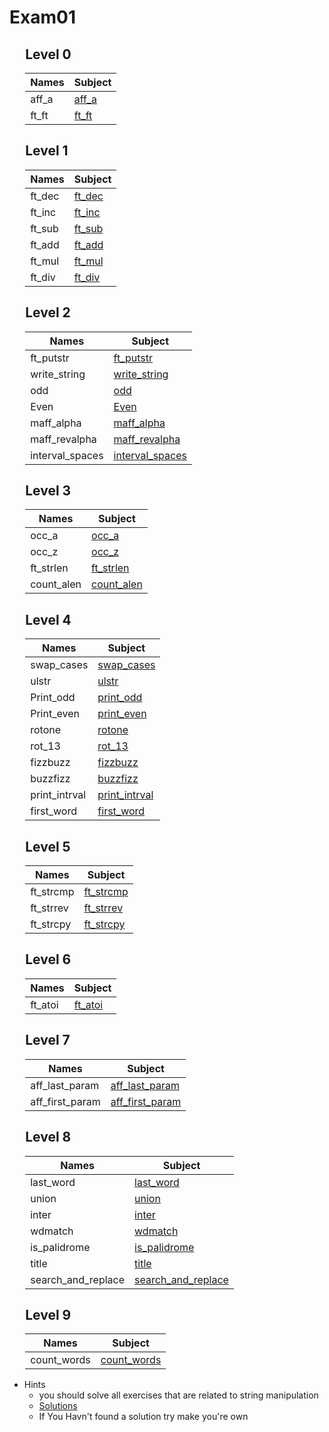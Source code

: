 # Exam01

<div style="margin-left: auto;
            margin-right: auto;
            width: 90%">

## Level 0
| Names | Subject |
| --- | --- |
| aff_a    | [aff_a](./Subjects/Level0/aff_a.subject.txt)    |
| ft_ft    | [ft_ft](./Subjects/Level0/ft_ft.subject.txt)    |

## Level 1
| Names | Subject |
| --- | --- |
| ft_dec    | [ft_dec](./Subjects/Level1/ft_dec.subject.txt)    |
| ft_inc    | [ft_inc](./Subjects/Level1/ft_inc.subject.txt)     |
| ft_sub    | [ft_sub](./Subjects/Level1/ft_sub.subject.txt)     |
| ft_add    | [ft_add](./Subjects/Level1/ft_add.subject.txt)     |
| ft_mul    | [ft_mul](./Subjects/Level1/ft_mul.subject.txt)     |
| ft_div    | [ft_div](./Subjects/Level1/ft_div.subject.txt)     |

## Level 2
| Names | Subject |
| --- | --- |
| ft_putstr | [ft_putstr](./Subjects/Level2/ft_putstr.subject.txt)     |
| write_string | [write_string](./Subjects/Level2/write_string.subject.txt)     |
| odd       | [odd](./Subjects/Level2/odd.subject.txt)     |
| Even      | [Even](./Subjects/Level2/even.subject.txt)     |
| maff_alpha| [maff_alpha](./Subjects/Level2/maff_alpha.subject.txt)     |
| maff_revalpha| [maff_revalpha](./Subjects/Level2/maff_revalpha.subject.txt)     |
| interval_spaces| [interval_spaces](./Subjects/Level2/interval_spaces.subject.txt)   |

## Level 3
| Names | Subject |
| --- | --- |
| occ_a     | [occ_a](./Subjects/Level3/occ_a.subject.txt)     |
| occ_z     | [occ_z](./Subjects/Level3/occ_z.subject.txt)     |
| ft_strlen | [ft_strlen](./Subjects/Level3/ft_strlen.subject.txt) |
| count_alen     | [count_alen](./Subjects/Level3/count_alen.subject.txt)     |

## Level 4
| Names | Subject |
| --- | --- |
| swap_cases| [swap_cases](./Subjects/Level4/swap_cases.subject.txt)     |
| ulstr     | [ulstr](./Subjects/Level4/ulstr.subject.txt)     |
| Print_odd | [print_odd](./Subjects/Level4/print_odd.subject.txt) |
| Print_even| [print_even](./Subjects/Level4/print_even.subject.txt)     |
| rotone    | [rotone](./Subjects/Level4/rotone.subject.txt)     |
| rot_13    | [rot_13](./Subjects/Level4/rot_13.subject.txt)     |
| fizzbuzz  | [fizzbuzz](./Subjects/Level4/fizzbuzz.subject.txt)     |
| buzzfizz  | [buzzfizz](./Subjects/Level4/buzzfizz.subject.txt)     |
| print_intrval| [print_intrval](./Subjects/Level4/print_intrval.subject.txt)     |
| first_word  | [first_word](./Subjects/Level4/first_word.subject.txt)     |

## Level 5
| Names | Subject |
| --- | --- |
| ft_strcmp | [ft_strcmp](./Subjects/Level5/ft_strcmp.subject.txt)     |
| ft_strrev | [ft_strrev](./Subjects/Level5/ft_strrev.subject.txt)     |
| ft_strcpy | [ft_strcpy](./Subjects/Level5/ft_strcpy.subject.txt)     |

## Level 6
| Names | Subject |
| --- | --- |
| ft_atoi   | [ft_atoi](./Subjects/Level6/ft_atoi.subject.txt)   |

## Level 7
| Names | Subject |
| --- | --- |
| aff_last_param   | [aff_last_param](./Subjects/Level7/aff_last_param.subject.txt)   |
| aff_first_param   | [aff_first_param](./Subjects/Level7/aff_first_param.subject.txt)   |

## Level 8
| Names | Subject |
| --- | --- |
| last_word   | [last_word](./Subjects/Level8/last_word.subject.txt)   |
| union   | [union](./Subjects/Level8/union.subject.txt)   |
| inter   | [inter](./Subjects/Level8/inter.subject.txt)   |
| wdmatch   | [wdmatch](./Subjects/Level8/wdmatch.subject.txt)   |
| is_palidrome   | [is_palidrome](./Subjects/Level8/is_palidrome.subject.txt)   |
| title   | [title](./Subjects/Level8/title.subject.txt)   |
| search_and_replace   | [search_and_replace](./Subjects/Level8/search_and_replace.subject.txt)   |

## Level 9
| Names | Subject |
| --- | --- |
| count_words   | [count_words](./Subjects/Level9/count_words.subject.txt)   |

</div>

- Hints
    - you should solve all exercises that are related to string manipulation
    - [Solutions](http://nigal.freeshell.org/42/exam-solutions/)
    - If You Havn't found a solution try make you're own
